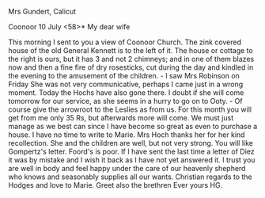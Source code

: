 Mrs Gundert, Calicut

 Coonoor 10 July <58>*
My dear wife

This morning I sent to you a view of Coonoor Church. The zink covered house of the old General Kennett is to the left of it. The house or cottage to the right is ours, but it has 3 and not 2 chimneys; and in one of them blazes now and then a fine fire of dry rosesticks, cut during the day and kindled in the evening to the amusement of the children. - I saw Mrs Robinson on Friday She was not very communicative, perhaps I came just in a wrong moment. Today the Hochs have also gone there. I doubt if she will come tomorrow for our service, as she seems in a hurry to go on to Ooty. - Of course give the arrowroot to the Leslies as from us. For this month you will get from me only 35 Rs, but afterwards more will come. We must just manage as we best can since I have become so great as even to purchase a house. I have no time to write to Marie. Mrs Hoch thanks her for her kind recollection. She and the children are well, but not very strong. 
You will like Gompertz's letter. Foord's is poor. If I have sent the last time a letter of Diez it was by mistake and I wish it back as I have not yet answered it. I trust you are well in body and feel happy under the care of our heavenly shepherd who knows and seasonably supplies all our wants. Christian regards to the Hodges and love to Marie. Greet also the brethren  Ever yours HG.

